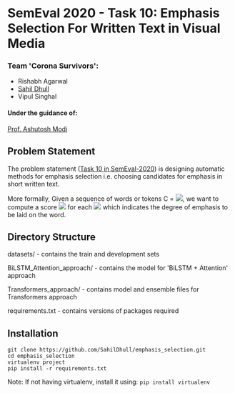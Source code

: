# SemEval 2020 - Task 10: Emphasis Selection For Written Text in Visual Media

### Team 'Corona Survivors':
- Rishabh Agarwal
- [Sahil Dhull](https://sahildhull.github.io/)
- Vipul Singhal

#### Under the guidance of:
[Prof. Ashutosh Modi](https://ashutosh-modi.github.io/)

## Problem Statement
The problem statement ([Task 10 in SemEval-2020](https://competitions.codalab.org/competitions/20815)) is designing automatic methods for emphasis selection i.e. choosing candidates for emphasis in short written text.

More formally,
Given a sequence of words or tokens C = <img src="https://render.githubusercontent.com/render/math?math=\{ x_1, x_2, ..., x_n \}">, we want to compute a score <img src="https://render.githubusercontent.com/render/math?math=S_i"> for each <img src="https://render.githubusercontent.com/render/math?math=x_i"> which indicates the degree of emphasis to be laid on the word.

## Directory Structure
datasets/ - contains the train and development sets

BiLSTM_Attention_approach/ - contains the model for 'BiLSTM + Attention' approach

Transformers_approach/ - contains model and ensemble files for Transformers approach

requirements.txt - contains versions of packages required

## Installation
```
git clone https://github.com/SahilDhull/emphasis_selection.git
cd emphasis_selection
virtualenv project
pip install -r requirements.txt
```

Note: If not having virtualenv, install it using: `pip install virtualenv`